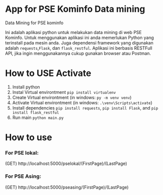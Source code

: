 # App for PSE Kominfo Data mining
Data Mining for PSE kominfo

Ini adalah aplikasi python untuk melakukan data mining di web PSE Kominfo.
Untuk menggunakan aplikasi ini anda memerlukan Python yang terinstall pada mesin anda.
Juga dependensi framework yang digunakan adalah `requests`,`Flask`, dan `flask_restful`.
Aplikasi ini berbasis RESTFull API, jika ingin menggunakannya cukup gunakan browser atau Postman.

# How to USE Activate
1. Install python
2. Instal Virtual environtment `pip install virtualenv`
3. Create Virtual environtment (in windows: `py -m venv venv`)
4. Activate Virtual environtment (in windows: `.\venv\Scripts\activate`)
4. Install dependencies `pip install requests`, `pip install Flask`, and `pip install flask_restful`
5. Run main `python main.py`

# How to use
### For PSE lokal:
(GET) http://localhost:5000/pselokal/(FirstPage)/(LastPage)
### For PSE Asing:
(GET) http://localhost:5000/pseasing/(FirstPage)/(LastPage)